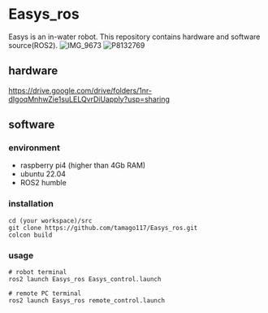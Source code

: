 # Easys_ros
Easys is an in-water robot. This repository contains hardware and software source(ROS2).
![IMG_9673](https://github.com/tamago117/Easys_ros/assets/38370926/150ee971-6230-4fc3-9c5f-c7301954f7d2)
![P8132769](https://github.com/tamago117/Easys_ros/assets/38370926/9c8923b8-014f-4e5c-a402-4565e1488479)

## hardware
https://drive.google.com/drive/folders/1nr-dIgoqMnhwZie1suLELQvrDiUapply?usp=sharing

## software
### environment
- raspberry pi4 (higher than 4Gb RAM)
- ubuntu 22.04
- ROS2 humble

### installation
```
cd (your workspace)/src
git clone https://github.com/tamago117/Easys_ros.git
colcon build
```

### usage

```
# robot terminal
ros2 launch Easys_ros Easys_control.launch
```
```
# remote PC terminal
ros2 launch Easys_ros remote_control.launch
```

